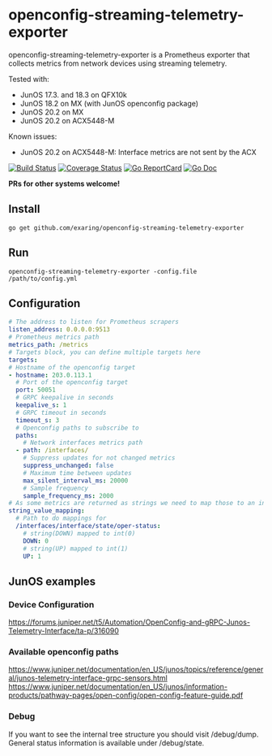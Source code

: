 # openconfig-streaming-telemetry-exporter

openconfig-streaming-telemetry-exporter is a Prometheus exporter that collects metrics from network devices using streaming telemetry.

Tested with:
- JunOS 17.3. and 18.3 on QFX10k
- JunOS 18.2 on MX (with JunOS openconfig package)
- JunOS 20.2 on MX 
- JunOS 20.2 on ACX5448-M 

Known issues:

- JunOS 20.2 on ACX5448-M: Interface metrics are not sent by the ACX

[![Build Status](https://travis-ci.org/exaring/openconfig-streaming-telemetry-exporter.svg?branch=master)](https://travis-ci.org/exaring/openconfig-streaming-telemetry-exporter)
[![Coverage Status](https://coveralls.io/repos/exaring/openconfig-streaming-telemetry-exporter/badge.svg?branch=master&service=github)](https://coveralls.io/github/exaring/openconfig-streaming-telemetry-exporter?branch=master)
[![Go ReportCard](http://goreportcard.com/badge/exaring/openconfig-streaming-telemetry-exporter)](http://goreportcard.com/report/exaring/openconfig-streaming-telemetry-exporter)
[![Go Doc](https://godoc.org/github.com/exaring/openconfig-streaming-telemetry-exporter?status.svg)](https://godoc.org/github.com/exaring/openconfig-streaming-telemetry-exporter)

**PRs for other systems welcome!**

## Install

```go get github.com/exaring/openconfig-streaming-telemetry-exporter```

## Run

```openconfig-streaming-telemetry-exporter -config.file /path/to/config.yml```

## Configuration

```yaml
# The address to listen for Prometheus scrapers
listen_address: 0.0.0.0:9513
# Prometheus metrics path
metrics_path: /metrics
# Targets block, you can define multiple targets here
targets:
# Hostname of the openconfig target
- hostname: 203.0.113.1
  # Port of the openconfig target
  port: 50051
  # GRPC keepalive in seconds
  keepalive_s: 1
  # GRPC timeout in seconds
  timeout_s: 3
  # Openconfig paths to subscribe to
  paths:
    # Network interfaces metrics path
  - path: /interfaces/
    # Suppress updates for not changed metrics
    suppress_unchanged: false
    # Maximum time between updates
    max_silent_interval_ms: 20000
    # Sample frequency
    sample_frequency_ms: 2000
# As some metrics are returned as strings we need to map those to an int for Prometheus
string_value_mapping:
  # Path to do mappings for
  /interfaces/interface/state/oper-status:
    # string(DOWN) mapped to int(0)
    DOWN: 0
    # string(UP) mapped to int(1)
    UP: 1
```

## JunOS examples

### Device Configuration

<https://forums.juniper.net/t5/Automation/OpenConfig-and-gRPC-Junos-Telemetry-Interface/ta-p/316090>

### Available openconfig paths

<https://www.juniper.net/documentation/en_US/junos/topics/reference/general/junos-telemetry-interface-grpc-sensors.html>  
<https://www.juniper.net/documentation/en_US/junos/information-products/pathway-pages/open-config/open-config-feature-guide.pdf>

### Debug

If you want to see the internal tree structure you should visit /debug/dump.
General status information is available under /debug/state.
